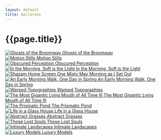 ```yaml
---
layout: default
title: Galleries
---
```


# {{page.title}}

<div class="grid">
   <div>
   		<a href="ghosts-of-the-broomway">
			<img src="assets/galleries/ghosts-of-the-broomway.webp" alt="Ghosts of the Broomway" title="Ghosts of the Broomway" />
			Ghosts of the Broomway
		</a>
   	</div>
   <div>
   		<a href="motion-stills">
			<img src="assets/galleries/motion-stills.webp" alt="Motion Stills" title="Motion Stills" />
			Motion Stills
		</a>
   	</div>
   <div>
  	 <a href="obscured-perception">
			<img src="assets/galleries/obscured-perception.webp" alt="Obscured Perception" title="Obscured Perception" />
			Obscured Perception
		</a>
  	</div>
   <div>
   		<a href="in-the-morning-soft-is-the-light">
			<img src="assets/galleries/in-the-morning-soft-is-the-light.webp" alt="In the Morning, Soft is the Light" title="In the Morning, Soft is the Light" />
			In the Morning, Soft is the Light
		</a>
	</div>
	<div>
		<a href="one-misty-may-morning-as-i-set-out">
			<img src="assets/galleries/one-misty-may-morning-as-i-set-out.webp" alt="Shazam Home Screen" title="Shazam Home Screen" />
			One Misty May Morning as I Set Out
		</a>
	</div>
	<div>
		<a href="an-early-morning-walk-one-day-in-spring">
			<img src="assets/galleries/an-early-morning-walk-one-day-in-spring.webp" alt="An Early Morning Walk, One Day in Spring" title="An Early Morning Walk, One Day in Spring" />
			An Early Morning Walk, One Day in Spring
		</a>
	</div>
	<div>
		<a href="warped-topographies">
			<img src="assets/galleries/warped-topographies.webp" alt="Warped Topographies" title="Warped Topographies" />
			Warped Topographies
		</a>
	</div>
		<div>
		<a href="the-most-gigantic-lying-mouth-of-all-time-iii">
			<img src="assets/galleries/the-most-gigantic-lying-mouth-of-all-time-iii.webp" alt="The Most Gigantic Lying Mouth of All Time III" title="The Most Gigantic Lying Mouth of All Time III" />
			The Most Gigantic Lying Mouth of All Time III
		</a>
	</div>
	<div>
		<a href="the-prismatic-pond">
			<img src="assets/galleries/the-prismatic-pond.webp" alt="The Prismatic Pond" title="The Prismatic Pond" />
			The Prismatic Pond
		</a>
	</div>
	<div>
		<a href="life-in-a-glass-hous">
			<img src="assets/galleries/life-in-a-glass-house.webp" alt="Life in a Glass House" title="Life in a Glass House" />
			Life in a Glass House
		</a>
	</div>
		<div>
		<a href="abstract-grasses">
			<img src="assets/galleries/abstract-grasses.webp" alt="Abstract Grasses" title="Abstract Grasses" />
			Abstract Grasses
		</a>
	</div>
	<div>
		<a href="those-lost-souls">
			<img src="assets/galleries/those-lost-souls.webp" alt="Those Lost Souls" title="Those Lost Souls" />
			Those Lost Souls
		</a>
	</div>
	<div>
		<a href="intimate-landscapes">
			<img src="assets/galleries/intimate-landscapes.webp" alt="Intimate Landscapes" title="Intimate Landscapes" />
			Intimate Landscapes
		</a>
	</div>
	<div>
		<a href="luxury-models">
			<img src="assets/galleries/luxury-models.webp" alt="Luxury Models" title="Luxury Models" />
			Luxury Models
		</a>
	</div>
</div>